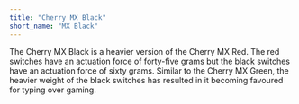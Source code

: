 ```yaml
---
title: "Cherry MX Black"
short_name: "MX Black"
---
```


The Cherry MX Black is a heavier version of the Cherry MX Red. The red switches have an actuation force of forty-five grams but the black switches have an actuation force of sixty grams. Similar to the Cherry MX Green, the heavier weight of the black switches has resulted in it becoming favoured for typing over gaming.
